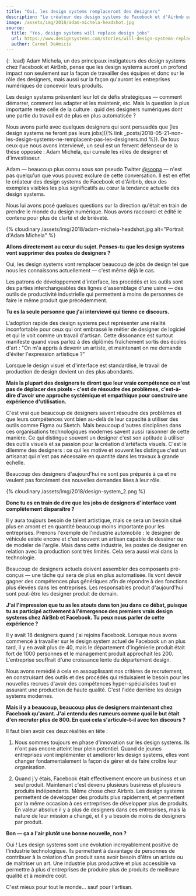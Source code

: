 ```yaml
---
title: "Oui, les design systems remplaceront des designers"
description: "Le créateur des design systems de Facebook et d'Airbnb explique comment les design systems vont tranformer les organisation des équipes et l'industrie numérique."
image: /assets/img/2018/adam-michela-headshot.jpg
source:
  title: "Yes, design systems will replace design jobs"
  url: https://www.designsystems.com/stories/will-design-systems-replace-designers/
  author: Carmel DeAmicis
---
```


{: .lead}
Adam Michela, un des principaux instigateurs des design systems chez
Facebook et AirBnb, pense que les design systems auront un profond impact non
seulement sur la façon de travailler des équipes et donc sur le rôle des
designers, mais aussi sur la façon qu'auront les entreprises numériques de
concevoir leurs produits.

Les design systems présentent leur lot de défis stratégiques — comment démarrer,
comment les adapter et les maintenir, etc. Mais la question la plus importante reste
celle de la culture : quid des designers numériques dont une partie du travail
est de plus en plus automatisée ?

Nous avons parlé avec quelques designers qui sont persuadés que
[les design systems ne feront pas leurs jobs]({% link _posts/2018-05-21-non-les-design-systems-ne-remplacent-pas-les-designers.md %}). De tous ceux que nous avons interviewé, un seul est un fervent défenseur de la thèse opposée : Adam Michela, qui cumule les rôles de designer et d'investisseur.

Adam — beaucoup plus connu sous son pseudo Twitter
[@soopa](https://twitter.com/soopa) — n'est pas quelqu'un que vous pouvez
exclure de cette conversation. Il est en effet le créateur des design systems de
Facebook et d'Airbnb, deux des exemples visibles les plus significatifs au cœur
la tendance actuelle des design systems.

Nous lui avons posé quelques questions sur la direction qu'était en train de
prendre le monde du design numérique. Nous avons raccourci et édité le contenu
pour plus de clarté et de brièveté.

{% cloudinary /assets/img/2018/adam-michela-headshot.jpg alt="Portrait d'Adam Michela" %}

**Allons directement au cœur du sujet. Penses-tu que les design systems vont supprimer des postes de designers ?**

Oui, les design systems vont remplacer beaucoup de jobs de design tel que nous
les connaissons actuellement — c'est même déjà le cas.

Les patrons de développement d'interface, les procédés et les outils sont des
parties interchangeables des lignes d'assemblage d'une usine — des outils de
productivité industrielle qui permettent à moins de personnes de faire le même
produit que précédemment.

**Tu es la seule personne que j'ai interviewé qui tienne ce discours.**

L'adoption rapide des design systems peut représenter une réalité inconfortable
pour ceux qui ont embrassé le métier de designer de logiciel et qui le voit
comme un travail d'artisan. Cette dissonance est surtout manifeste quand vous
parlez à des diplômés fraîchement sortis des écoles d'art : "On m'a appris à
devenir un artiste, et maintenant on me demande d'éviter l'expression artistique ?"

Lorsque le design visuel et d'interface est standardisé, le travail de
production de design devient un des plus abondants.

**Mais la plupart des designers te diront que leur vraie compétence ce n'est pas de déplacer des pixels - c'est de résoudre des problèmes, c'est-à-dire d'avoir une approche systémique et empathique pour construire une expérience d'utilisation.**

C'est vrai que beaucoup de designers savent résoudre des problèmes et que leurs
compétences vont bien au-delà de leur capacité à utiliser des outils comme Figma
ou Sketch. Mais beaucoup d'autres disciplines dans ces organisations
technologiques modernes savent aussi raisonner de cette manière. Ce qui
distingue souvent un designer c'est son aptitude à utiliser des outils visuels
et sa passion pour la création d'artéfacts visuels. C'est le dilemme des
designers : ce qui les motive et souvent les distingue c'est un artisanat qui
n'est pas nécessaire en quantité dans les travaux à grande échelle.

Beaucoup des designers d'aujourd'hui ne sont pas préparés à ça et ne veulent pas
forcément des nouvelles demandes liées à leur rôle.

{% cloudinary /assets/img/2018/design-system_2.png %}

**Donc tu es en train de dire que les jobs de designers d'interface vont complètement disparaître ?**

Il y aura toujours besoin de talent artistique, mais ce sera un besoin situé
plus en amont et en quantité beaucoup moins importante pour les entreprises.
Prenons l'exemple de l'industrie automobile : le designer de véhicule existe
encore et c'est souvent un artisan capable de dessiner ou de modeler de
l'argile. Mais dans cette industrie, les postes de designer en relation avec la
production sont très limités. Cela sera aussi vrai dans la technologie.

Beaucoup de designers actuels doivent assembler des composants pré-conçus — une
tâche qui sera de plus en plus automatisée. Ils vont devoir gagner des
compétences plus génériques afin de répondre à des fonctions plus élevées dans
les entreprises. Les responsables produit d'aujourd'hui sont peut-être les
designer produit de demain.

**J'ai l'impression que tu as les atouts dans ton jeu dans ce débat, puisque tu as participé activement à l'émergence des premiers vrais design systems chez AirBnb et Facebook. Tu peux nous parler de cette expérience ?**

Il y avait 18 designers quand j'ai rejoins Facebook. Lorsque nous avons commencé à
travailler sur le design system actuel de Facebook un an plus tard, il y en
avait plus de 40, mais le département d'ingénierie produit était fort de 1000
personnes et le management produit approchait les 200. L'entreprise souffrait
d'une croissance lente du département design.

Nous avons remédié à cela en assouplissant nos critères de recrutement, en
construisant des outils et des procédés qui réduisaient le besoin pour les
nouvelles recrues d'avoir des compétences hyper-spécialisées tout en assurant
une production de haute qualité. C'est l'idée derrière les design systems
modernes.

**Mais il y a beaucoup, beaucoup plus de designers maintenant chez Facebook qu'avant. J'ai entendu des rumeurs comme quoi le but était d'en recruter plus de 800. En quoi cela s'articule-t-il avec ton discours ?**

Il faut bien avoir ces deux réalités en tête :

1.  Nous sommes toujours en phase d'innovation sur les design systems. Ils n'ont pas
    encore atteint leur plein potentiel. Quand de jeunes entreprises vont implémenter et améliorer les design systems, elles vont changer fondamentalement la façon de gérer et de faire croître leur organisation.

2.  Quand j'y étais, Facebook était effectivement encore un business et un seul produit.
    Maintenant c'est devenu plusieurs business et plusieurs produits indépendants. Même chose chez Airbnb. Les design systems permettent de développer des produits plus rapidement, et permettent par la même occasion à ces entreprises de développer plus de produits. En valeur absolue il y a plus de designers dans ces entreprises, mais la nature de leur mission a changé, et il y a besoin de moins de designers par produit.

**Bon — ça a l'air plutôt une bonne nouvelle, non ?**

Oui ! Les design systems sont une évolution incroyablement positive de
l'industrie technologique. Ils permettent à davantage de personnes de contribuer à
la création d'un produit sans avoir besoin d'être un artiste ou de maîtriser un
art. Une industrie plus productive et plus accessible va permettre à plus
d'entreprises de produire plus de produits de meilleure qualité et à moindre
coût.

C'est mieux pour tout le monde… sauf pour l'artisan.
